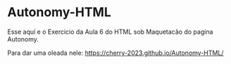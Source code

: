 # Autonomy-HTML

Esse aquí e o Exercicio da Aula 6 do HTML sob Maquetacão do pagina Autonomy.

Para dar uma oleada nele: https://cherry-2023.github.io/Autonomy-HTML/
